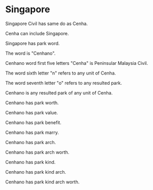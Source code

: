 # Singapore

Singapore Civil has same do as Cenha.

Cenha can include Singapore.

Singapore has park word.

The word is "Cenhano".

Cenhano word first five letters "Cenha" is Peninsular Malaysia Civil.

The word sixth letter "n" refers to any unit of Cenha.

The word seventh letter "o" refers to any resulted park.

Cenhano is any resulted park of any unit of Cenha.

Cenhano has park worth.

Cenhano has park value.

Cenhano has park benefit.

Cenhano has park marry.

Cenhano has park arch.

Cenhano has park arch worth.

Cenhano has park kind.

Cenhano has park kind arch.

Cenhano has park kind arch worth.